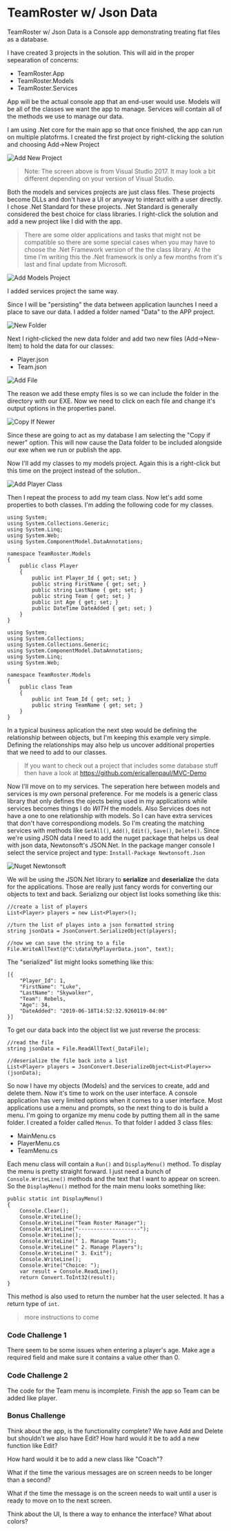 # TeamRoster w/ Json Data
TeamRoster w/ Json Data is a Console app demonstrating treating flat files as a database.

I have created 3 projects in the solution.
This will aid in the proper sepearation of 
concerns:

- TeamRoster.App
- TeamRoster.Models
- TeamRoster.Services

App will be the actual console app that 
an end-user would use. Models will be 
all of the classes we want the 
app to manage. Services will contain 
all of the methods we use to manage our data.

I am using .Net core for the main app so that once 
finished, the app can run on multiple platofrms.
I created the first project by right-clicking the
solution and choosing Add->New Project

![Add New Project](AddNewProject.bmp)

> Note: The screen above is from Visual Studio 2017. It may look a bit different depending on your version of Visual Studio.

Both the models and services projects are just class files.
These projects become DLLs and don't have a UI or anyway 
to interact with a user directly. I chose .Net Standard for
these projects. .Net Standard is generally considered 
the best choice for class libraries. I right-click the
solution and add a new project like I did with the app.

> There are some older
applications and tasks that might not be compatible so there
are some special cases when you may have to choose the 
.Net Framework version of the the class library. At the time
I'm writing this the .Net framework is only a few months
from it's last and final update from Microsoft.

![Add Models Project](AddModelsProject.bmp)

I added services project the same way.

Since I will be "persisting" the 
data between application launches 
I need a place to save our data. 
I added a folder named "Data" to the APP project.

![New Folder](new_folder.png)

Next I right-clicked the new data folder and add two new 
files (Add->New-Item) to hold the data for our classes:

- Player.json
- Team.json

![Add File](add_file.bmp)

The reason we add these empty files is so we can include the folder in the 
directory with our EXE. Now we need to click on each file and change it's output options in the properties panel.

![Copy If Newer](copy_if_newer.bmp)

Since these are going to act as my database I am selecting the 
"Copy if newer" option. This will now cause the Data folder to be included 
alongside our exe when we run or publish the app.

Now I'll add my classes to my models project. Again this is 
a right-click but this time on the project 
instead of the solution.. 

![Add Player Class](AddPlayerClass.bmp)

Then I repeat the process to add my team class.
Now let's add some properties to both classes.
I'm adding the following code for my classes.

```
using System;
using System.Collections.Generic;
using System.Linq;
using System.Web;
using System.ComponentModel.DataAnnotations;

namespace TeamRoster.Models
{
    public class Player
    {
        public int Player_Id { get; set; }
        public string FirstName { get; set; }
        public string LastName { get; set; }
        public string Team { get; set; }
        public int Age { get; set; }
        public DateTime DateAdded { get; set; } 
    }
}
```
```
using System;
using System.Collections;
using System.Collections.Generic;
using System.ComponentModel.DataAnnotations;
using System.Linq;
using System.Web;

namespace TeamRoster.Models
{
    public class Team
    {
        public int Team_Id { get; set; }
        public string TeamName { get; set; }
    }
}
```

In a typical business aplication the next step would 
be defining the relationship between objects, 
but I'm keeping this example very simple.
Defining the relationships may also help us uncover
additional properties that we need to add to our classes.
> If you want to check out a project that includes
some database stuff then have a 
look at https://github.com/ericallenpaul/MVC-Demo

Now I'll move on to my services. The seperation here 
between models and services is my own personal preference.
For me models is a generic class library that only 
defines the ojects being used in my applications while 
services becomes things I do *WITH* the models.
Also Services does not have a one to one relationship
with models. So I can have extra services that don't
have correspondiong models. So I'm creating the matching 
services with methods like `GetAll()`, `Add()`, `Edit()`, `Save()`, 
`Delete()`. Since we're using JSON data I need to add 
the nuget package that helps us deal with json data, 
Newtonsoft's JSON.Net. In the package manger console I 
select the service project and type: 
`Install-Package Newtonsoft.Json`

![Nuget Newtonsoft](nuget_newtonsoft.bmp)

We will be using the JSON.Net library to **serialize** and 
**deserialize** the data for the applications. Those are really
just fancy words for converting our objects to text and back.
Serializng our object list looks something like this:

```
//create a list of players
List<Player> players = new List<Player>();

//turn the list of playes into a json formatted string
string jsonData = JsonConvert.SerializeObject(players);

//now we can save the string to a file
File.WriteAllText(@"C:\data\MyPlayerData.json", text);
```
The "serialized" list might looks something like this:

```
[{
	"Player_Id": 1,
	"FirstName": "Luke",
	"LastName": "Skywalker",
	"Team": Rebels,
	"Age": 34,
	"DateAdded": "2019-06-18T14:52:32.9260119-04:00"
}]
```

To get our data back into the object list we just reverse the process:

```
//read the file
string jsonData = File.ReadAllText(_DataFile);

//deserialize the file back into a list
List<Player> players = JsonConvert.DeserializeObject<List<Player>>(jsonData);
```

So now I have my objects (Models) and the services to create, add and delete them. Now it's
time to work on the user interface.
A console application has very limited options when it comes to a user interface.
Most applications use a menu and prompts, so the next thing to do is build a menu.
I'm going to organize my menu code by putting them all in the same folder. I created a 
folder called `Menus`. To that folder I added 3 class files:

- MainMenu.cs
- PlayerMenu.cs
- TeamMenu.cs

Each menu class will contain a `Run()` and `DisplayMenu()` method. To display the menu is
pretty straight forward. I just need a bunch of `Console.WriteLine()` methods
and the text that I want to appear on screen. So the `DisplayMenu()` method for the
main menu looks something like:

```
public static int DisplayMenu()
{
    Console.Clear();
    Console.WriteLine();
    Console.WriteLine("Team Roster Manager");
    Console.WriteLine("--------------------");
    Console.WriteLine();
    Console.WriteLine(" 1. Manage Teams");
    Console.WriteLine(" 2. Manage Players");
    Console.WriteLine(" 3. Exit");
    Console.WriteLine();
    Console.Write("Choice: ");
    var result = Console.ReadLine();
    return Convert.ToInt32(result);
}
```
This method is also used to return the number hat the user selected.
It has a return type of `int`.


> more instructions to come




### Code Challenge 1
There seem to be some issues when entering a player's age. Make age a 
required field and make sure it contains a value other than 0.

### Code Challenge 2
The code for the Team menu is incomplete. Finish the app 
so Team can be added like player.


### Bonus Challenge
Think about the app, is the functionality complete? We have Add and Delete
but shouldn't we also have Edit?
How hard would it be to add a new function like Edit?

How hard would it be to add a new class like "Coach"?

What if the time the various messages are on screen needs to be longer than a second?

What if the time the message is on the screen needs to wait until a user 
is ready to move on to the next screen.

Think about the UI, Is there a way to enhance the interface?
What about colors?









